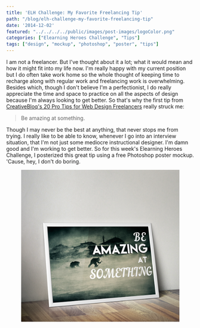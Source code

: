```yaml
---
title: 'ELH Challenge: My Favorite Freelancing Tip'
path: "/blog/elh-challenge-my-favorite-freelancing-tip"
date: '2014-12-02'
featured: "../../../../public/images/post-images/logoColor.png"
categories: ["Elearning Heroes Challenge", "Tips"]
tags: ["design", "mockup", "photoshop", "poster", "tips"]
---
```


I am not a freelancer. But I've thought about it a lot; what it would mean and how it might fit into my life now. I'm really happy with my current position but I do often take work home so the whole thought of keeping time to recharge along with regular work and freelancing work is overwhelming. Besides which, though I don't believe I'm a perfectionist, I do really appreciate the time and space to practice on all the aspects of design because I'm always looking to get better. So that's why the first tip from [CreativeBloq's 20 Pro Tips for Web Design Freelancers](http://www.creativebloq.com/netmag/20-pro-tips-web-design-freelancers-4145555 "20 Pro Tips for Web Design Freelancers") really struck me:

> Be amazing at something.

Though I may never be the best at anything, that never stops me from trying. I really like to be able to know, whenever I go into an interview situation, that I'm not just some mediocre instructional designer. I'm damn good and I'm working to get better. So for this week's Elearning Heroes Challenge, I posterized this great tip using a free Photoshop poster mockup. 'Cause, hey, I don't do boring.

<figure>
  <img src="../../../../public/images/post-images/favoritefreelancertip.png" alt="Favorite Free Lancing Tip" />
</figure>
